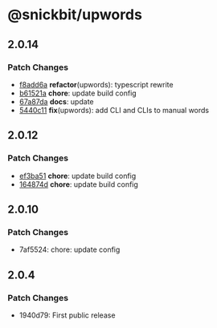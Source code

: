 # @snickbit/upwords

## 2.0.14

### Patch Changes

- [f8add6a](https://github.com/snickbit/snickbit.js/commit/f8add6a) **refactor**(upwords):  typescript rewrite
- [b61521a](https://github.com/snickbit/snickbit.js/commit/b61521a) **chore**:  update build config
- [67a87da](https://github.com/snickbit/snickbit.js/commit/67a87da) **docs**:  update
- [5440c11](https://github.com/snickbit/snickbit.js/commit/5440c11) **fix**(upwords):  add CLI and CLIs to manual words


## 2.0.12

### Patch Changes

- [ef3ba51](https://github.com/snickbit/snickbit.js/commit/ef3ba51) **chore**:  update build config
- [164874d](https://github.com/snickbit/snickbit.js/commit/164874d) **chore**:  update build config


## 2.0.10

### Patch Changes

- 7af5524: chore: update config

## 2.0.4

### Patch Changes

- 1940d79: First public release
